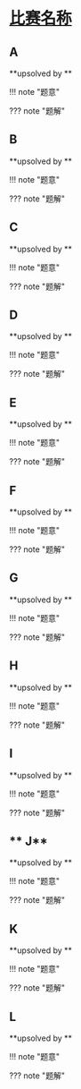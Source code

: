 # [比赛名称](https://codeforc.es/)

## **A**

**upsolved by **

!!! note "题意"
    

??? note "题解"
    

## **B**

**upsolved by **

!!! note "题意"
    

??? note "题解"



## **C**

**upsolved by **

!!! note "题意"
    

??? note "题解"



## **D**

**upsolved by **

!!! note "题意"
    

??? note "题解"



## **E**

**upsolved by **

!!! note "题意"
    

??? note "题解"



## **F**

**upsolved by **

!!! note "题意"
    

??? note "题解"



## **G**

**upsolved by **

!!! note "题意"
    

??? note "题解"



## **H**

**upsolved by **

!!! note "题意"
    

??? note "题解"



## **I**

**upsolved by **

!!! note "题意"
    

??? note "题解"



## ** J**

**upsolved by **

!!! note "题意"
    

??? note "题解"



## **K**

**upsolved by **

!!! note "题意"
    

??? note "题解"



## **L**

**upsolved by **

!!! note "题意"
    

??? note "题解"